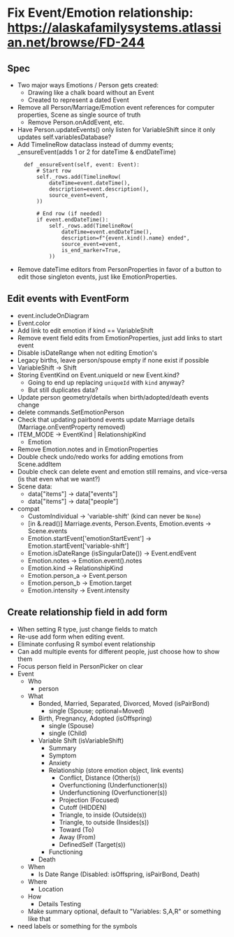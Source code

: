 Fix Event/Emotion relationship: https://alaskafamilysystems.atlassian.net/browse/FD-244
=====================================

Spec
---------------------------------------------
- Two major ways Emotions / Person gets created:
  - Drawing like a chalk board without an Event
  - Created to represent a dated Event
- Remove all Person/Marriage/Emotion event references for computer properties,
  Scene as single source of truth
  - Remove Person.onAddEvent, etc.
- Have Person.updateEvents() only listen for VariableShift since it only updates self.variablesDatabase?
- Add TimelineRow dataclass instead of dummy events; _ensureEvent(adds 1 or 2 for dateTime & endDateTime)
  ```
    def _ensureEvent(self, event: Event):
        # Start row
        self._rows.add(TimelineRow(
            dateTime=event.dateTime(),
            description=event.description(),
            source_event=event,
        ))

        # End row (if needed)
        if event.endDateTime():
            self._rows.add(TimelineRow(
                dateTime=event.endDateTime(),
                description=f"{event.kind().name} ended",
                source_event=event,
                is_end_marker=True,
            ))
  ```
- Remove dateTime editors from PersonProperties in favor of a button to edit those singleton events, just like EmotionProperties.



Edit events with EventForm
------------------------------------
- event.includeOnDiagram
- Event.color
- Add link to edit emotion if kind == VariableShift
- Remove event field edits from EmotionProperties, just add links to start event
- Disable isDateRange when not editing Emotion's
- Legacy births, leave person/spouse empty if none exist if possible
- VariableShift -> Shift
- Storing EventKind on Event.uniqueId or new Event.kind?
  - Going to end up replacing `uniqueId` with `kind` anyway?
  - But still duplicates data?
- Update person geometry/details when birth/adopted/death events change
- delete commands.SetEmotionPerson
- Check that updating pairbond events update Marriage details (Marriage.onEventProperty removed)
- ITEM_MODE -> EventKind | RelationshipKind
  - Emotion
- Remove Emotion.notes and in EmotionProperties
- Double check undo/redo works for adding emotions from Scene.addItem
- Double check can delete event and emotion still remains, and vice-versa (is that even what we want?)
- Scene data:
  - data["items"] -> data["events"]
  - data["items"] -> data["people"]
- compat
  - CustomIndividual -> 'variable-shift' (kind can never be `None`)
  - [in &.read()] Marriage.events, Person.Events, Emotion.events -> Scene.events
  - Emotion.startEvent['emotionStartEvent'] -> Emotion.startEvent['variable-shift']
  - Emotion.isDateRange (isSingularDate()) -> Event.endEvent
  - Emotion.notes -> Emotion.event().notes
  - Emotion.kind -> RelationshipKind
  - Emotion.person_a -> Event.person
  - Emotion.person_b -> Emotion.target
  - Emotion.intensity -> Event.intensity


Create relationship field in add form
------------------------------------
- When setting R type, just change fields to match
- Re-use add form when editing event.
- Eliminate confusing R symbol event relationship
- Can add multiple events for different people, just choose how to show them
- Focus person field in PersonPicker on clear
- Event
  - Who
    - person
  - What
    - Bonded, Married, Separated, Divorced, Moved (isPairBond)
      - single (Spouse; optional=Moved)
    - Birth, Pregnancy, Adopted (isOffspring)
      - single (Spouse)
      - single (Child)
    - Variable Shift (isVariableShift)
      - Summary
      - Symptom
      - Anxiety
      - Relationship (store emotion object, link events)
        - Conflict, Distance (Other(s))
        - Overfunctioning (Underfunctioner(s))
        - Underfunctioning (Overfunctioner(s))
        - Projection (Focused)
        - Cutoff (HIDDEN)
        - Triangle, to inside (Outside(s))
        - Triangle, to outside (Insides(s))
        - Toward (To)
        - Away (From)
        - DefinedSelf (Target(s))
      - Functioning
    - Death
  - When
    - Is Date Range (Disabled: isOffspring, isPairBond, Death)
  - Where
    - Location
  - How
    - Details
Testing
  - Make summary optional, default to "Variables: S,A,R" or something like that
- need labels or something for the symbols


